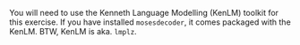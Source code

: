 
You will need to use the Kenneth Language Modelling (KenLM) toolkit for this exercise. If you have installed `mosesdecoder`, it comes packaged with the KenLM. BTW, KenLM is aka. `lmplz`.

